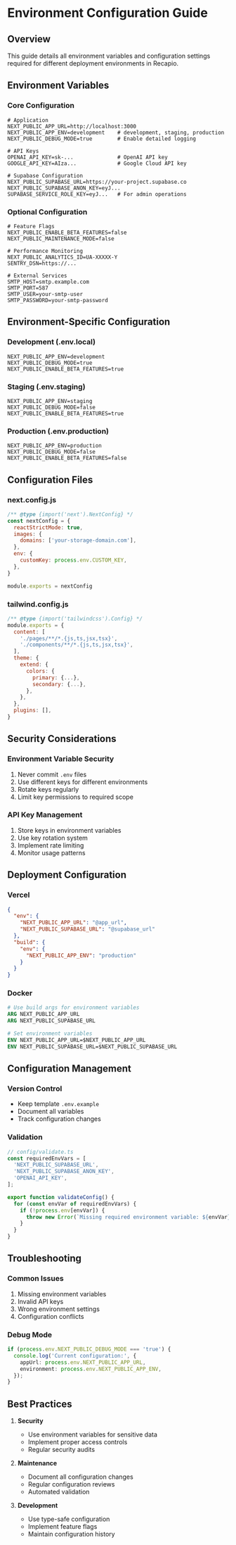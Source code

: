 # Environment Configuration Guide

## Overview

This guide details all environment variables and configuration settings required for different deployment environments in Recapio.

## Environment Variables

### Core Configuration

```env
# Application
NEXT_PUBLIC_APP_URL=http://localhost:3000
NEXT_PUBLIC_APP_ENV=development    # development, staging, production
NEXT_PUBLIC_DEBUG_MODE=true        # Enable detailed logging

# API Keys
OPENAI_API_KEY=sk-...              # OpenAI API key
GOOGLE_API_KEY=AIza...             # Google Cloud API key

# Supabase Configuration
NEXT_PUBLIC_SUPABASE_URL=https://your-project.supabase.co
NEXT_PUBLIC_SUPABASE_ANON_KEY=eyJ...
SUPABASE_SERVICE_ROLE_KEY=eyJ...   # For admin operations
```

### Optional Configuration

```env
# Feature Flags
NEXT_PUBLIC_ENABLE_BETA_FEATURES=false
NEXT_PUBLIC_MAINTENANCE_MODE=false

# Performance Monitoring
NEXT_PUBLIC_ANALYTICS_ID=UA-XXXXX-Y
SENTRY_DSN=https://...

# External Services
SMTP_HOST=smtp.example.com
SMTP_PORT=587
SMTP_USER=your-smtp-user
SMTP_PASSWORD=your-smtp-password
```

## Environment-Specific Configuration

### Development (.env.local)
```env
NEXT_PUBLIC_APP_ENV=development
NEXT_PUBLIC_DEBUG_MODE=true
NEXT_PUBLIC_ENABLE_BETA_FEATURES=true
```

### Staging (.env.staging)
```env
NEXT_PUBLIC_APP_ENV=staging
NEXT_PUBLIC_DEBUG_MODE=false
NEXT_PUBLIC_ENABLE_BETA_FEATURES=true
```

### Production (.env.production)
```env
NEXT_PUBLIC_APP_ENV=production
NEXT_PUBLIC_DEBUG_MODE=false
NEXT_PUBLIC_ENABLE_BETA_FEATURES=false
```

## Configuration Files

### next.config.js
```javascript
/** @type {import('next').NextConfig} */
const nextConfig = {
  reactStrictMode: true,
  images: {
    domains: ['your-storage-domain.com'],
  },
  env: {
    customKey: process.env.CUSTOM_KEY,
  },
}

module.exports = nextConfig
```

### tailwind.config.js
```javascript
/** @type {import('tailwindcss').Config} */
module.exports = {
  content: [
    './pages/**/*.{js,ts,jsx,tsx}',
    './components/**/*.{js,ts,jsx,tsx}',
  ],
  theme: {
    extend: {
      colors: {
        primary: {...},
        secondary: {...},
      },
    },
  },
  plugins: [],
}
```

## Security Considerations

### Environment Variable Security
1. Never commit `.env` files
2. Use different keys for different environments
3. Rotate keys regularly
4. Limit key permissions to required scope

### API Key Management
1. Store keys in environment variables
2. Use key rotation system
3. Implement rate limiting
4. Monitor usage patterns

## Deployment Configuration

### Vercel
```json
{
  "env": {
    "NEXT_PUBLIC_APP_URL": "@app_url",
    "NEXT_PUBLIC_SUPABASE_URL": "@supabase_url"
  },
  "build": {
    "env": {
      "NEXT_PUBLIC_APP_ENV": "production"
    }
  }
}
```

### Docker
```dockerfile
# Use build args for environment variables
ARG NEXT_PUBLIC_APP_URL
ARG NEXT_PUBLIC_SUPABASE_URL

# Set environment variables
ENV NEXT_PUBLIC_APP_URL=$NEXT_PUBLIC_APP_URL
ENV NEXT_PUBLIC_SUPABASE_URL=$NEXT_PUBLIC_SUPABASE_URL
```

## Configuration Management

### Version Control
- Keep template `.env.example`
- Document all variables
- Track configuration changes

### Validation
```typescript
// config/validate.ts
const requiredEnvVars = [
  'NEXT_PUBLIC_SUPABASE_URL',
  'NEXT_PUBLIC_SUPABASE_ANON_KEY',
  'OPENAI_API_KEY',
];

export function validateConfig() {
  for (const envVar of requiredEnvVars) {
    if (!process.env[envVar]) {
      throw new Error(`Missing required environment variable: ${envVar}`);
    }
  }
}
```

## Troubleshooting

### Common Issues
1. Missing environment variables
2. Invalid API keys
3. Wrong environment settings
4. Configuration conflicts

### Debug Mode
```typescript
if (process.env.NEXT_PUBLIC_DEBUG_MODE === 'true') {
  console.log('Current configuration:', {
    appUrl: process.env.NEXT_PUBLIC_APP_URL,
    environment: process.env.NEXT_PUBLIC_APP_ENV,
  });
}
```

## Best Practices

1. **Security**
   - Use environment variables for sensitive data
   - Implement proper access controls
   - Regular security audits

2. **Maintenance**
   - Document all configuration changes
   - Regular configuration reviews
   - Automated validation

3. **Development**
   - Use type-safe configuration
   - Implement feature flags
   - Maintain configuration history 